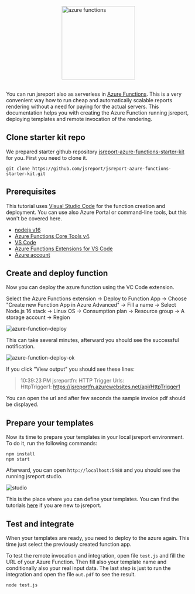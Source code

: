 
<img src="/learn/static-resources/azure-functions.png" alt="azure functions" width="200" style="margin-left: auto;margin-right: auto; display: block"/>
<br/>

You can run jsreport also as serverless in [Azure Functions](https://azure.microsoft.com/en-us/services/functions/). This is a very convenient way how to run cheap and automatically scalable reports rendering without a need for paying for the actual servers.
This documentation helps you with creating the Azure Function running jsreport, deploying templates and remote invocation of the rendering.

## Clone starter kit repo
We prepared starter github repository [jsreport-azure-functions-starter-kit](https://github.com/jsreport/jsreport-azure-functions-starter-kit) for you.
First you need to clone it.
```
git clone https://github.com/jsreport/jsreport-azure-functions-starter-kit.git
```

## Prerequisites
This tutorial uses [Visual Studio Code](https://code.visualstudio.com/) for the function creation and deployment. You can use also Azure Portal or command-line tools, but this won't be covered here.

- [nodejs v16](https://nodejs.org/)
- [Azure Functions Core Tools v4](https://docs.microsoft.com/en-us/azure/azure-functions/functions-run-local).
- [VS Code](https://code.visualstudio.com/)
- [Azure Functions Extensions for VS Code](https://docs.microsoft.com/en-us/azure/azure-functions/functions-develop-vs-code) 
- [Azure account](https://azure.microsoft.com/en-us/)

## Create and deploy function
Now you can deploy the azure function using the VC Code extension.

Select the Azure Functions extension -> Deploy to Function App -> Choose "Create new Function App in Azure Advanced" -> Fill a name -> Select Node.js 16 stack -> Linux OS -> Consumption plan ->  Resource group ->  A storage account -> Region 

![azure-function-deploy](/learn/static-resources/azure-function-deploy.gif)

This can take several minutes, afterward you should see the successful notification.

![azure-function-deploy-ok](/learn/static-resources/azure-function-deploy-ok.png)

If you click "View output" you should see these lines:

> 10:39:23 PM jsreportfn: HTTP Trigger Urls:    
HttpTrigger1: https://jsreportfn.azurewebsites.net/api/HttpTrigger1

You can open the url and after few seconds the sample invoice pdf should be displayed.

## Prepare your templates
Now its time to prepare your templates in your local jsreport environment. To do it, run the following commands:

```
npm install
npm start
```

Afterward, you can open `http://localhost:5488` and you should see the running jsreport studio.

![studio](/learn/static-resources/studio.png)

This is the place where you can define your templates.  You can find the tutorials [here](https://jsreport.net/learn) if you are new to jsreport.


## Test and integrate

When your templates are ready, you need to deploy to the azure again. This time just select the previously created function app.

To test the remote invocation and integration, open file `test.js` and fill the URL of your Azure Function.
Then fill also your template name and conditionally also your real input data.
The last step is just to run the integration and open the file `out.pdf` to see the result.
```
node test.js
```


